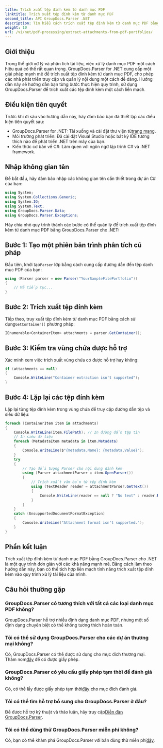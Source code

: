 ```yaml
---
title: Trích xuất tệp đính kèm từ danh mục PDF
linktitle: Trích xuất tệp đính kèm từ danh mục PDF
second_title: API GroupDocs.Parser .NET
description: Tìm hiểu cách trích xuất tệp đính kèm từ danh mục PDF bằng GroupDocs.Parser cho .NET trong hướng dẫn toàn diện này.
weight: 10
url: /vi/net/pdf-processing/extract-attachments-from-pdf-portfolios/
---
```

## Giới thiệu
Trong thế giới xử lý và phân tích tài liệu, việc xử lý danh mục PDF một cách hiệu quả có thể rất quan trọng. GroupDocs.Parser for .NET cung cấp một giải pháp mạnh mẽ để trích xuất tệp đính kèm từ danh mục PDF, cho phép các nhà phát triển truy cập và quản lý nội dung một cách dễ dàng. Hướng dẫn này sẽ hướng dẫn bạn từng bước thực hiện quy trình, sử dụng GroupDocs.Parser để trích xuất các tệp đính kèm một cách liền mạch.
## Điều kiện tiên quyết
Trước khi đi sâu vào hướng dẫn này, hãy đảm bảo bạn đã thiết lập các điều kiện tiên quyết sau:
-  GroupDocs.Parser for .NET: Tải xuống và cài đặt thư viện từ[trang mạng](https://releases.groupdocs.com/parser/net/).
- Môi trường phát triển: Đã cài đặt Visual Studio hoặc bất kỳ IDE tương thích nào để phát triển .NET trên máy của bạn.
- Kiến thức cơ bản về C#: Làm quen với ngôn ngữ lập trình C# và .NET framework.

## Nhập không gian tên
Để bắt đầu, hãy đảm bảo nhập các không gian tên cần thiết trong dự án C# của bạn:
```csharp
using System;
using System.Collections.Generic;
using System.IO;
using System.Text;
using GroupDocs.Parser.Data;
using GroupDocs.Parser.Exceptions;
```
Hãy chia nhỏ quy trình thành các bước có thể quản lý để trích xuất tệp đính kèm từ danh mục PDF bằng GroupDocs.Parser cho .NET:
## Bước 1: Tạo một phiên bản trình phân tích cú pháp
 Đầu tiên, khởi tạo`Parser` lớp bằng cách cung cấp đường dẫn đến tệp danh mục PDF của bạn:
```csharp
using (Parser parser = new Parser("YourSampleFilePortfolio"))
{
    // Mã tiếp tục...
}
```
## Bước 2: Trích xuất tệp đính kèm
 Tiếp theo, truy xuất tệp đính kèm từ danh mục PDF bằng cách sử dụng`GetContainer()` phương pháp:
```csharp
IEnumerable<ContainerItem> attachments = parser.GetContainer();
```
## Bước 3: Kiểm tra vùng chứa được hỗ trợ
Xác minh xem việc trích xuất vùng chứa có được hỗ trợ hay không:
```csharp
if (attachments == null)
{
    Console.WriteLine("Container extraction isn't supported");
}
```
## Bước 4: Lặp lại các tệp đính kèm
Lặp lại từng tệp đính kèm trong vùng chứa để truy cập đường dẫn tệp và siêu dữ liệu:
```csharp
foreach (ContainerItem item in attachments)
{
    Console.WriteLine(item.FilePath); // In đường dẫn tập tin
    // In siêu dữ liệu
    foreach (MetadataItem metadata in item.Metadata)
    {
        Console.WriteLine($"{metadata.Name}: {metadata.Value}");
    }
    try
    {
        // Tạo đối tượng Parser cho nội dung đính kèm
        using (Parser attachmentParser = item.OpenParser())
        {
            // Trích xuất văn bản từ tệp đính kèm
            using (TextReader reader = attachmentParser.GetText())
            {
                Console.WriteLine(reader == null ? "No text" : reader.ReadToEnd());
            }
        }
    }
    catch (UnsupportedDocumentFormatException)
    {
        Console.WriteLine("Attachment format isn't supported.");
    }
}
```

## Phần kết luận
Trích xuất tệp đính kèm từ danh mục PDF bằng GroupDocs.Parser cho .NET là một quy trình đơn giản với các khả năng mạnh mẽ. Bằng cách làm theo hướng dẫn này, bạn có thể tích hợp liền mạch tính năng trích xuất tệp đính kèm vào quy trình xử lý tài liệu của mình.

## Câu hỏi thường gặp
### GroupDocs.Parser có tương thích với tất cả các loại danh mục PDF không?
GroupDocs.Parser hỗ trợ nhiều định dạng danh mục PDF, nhưng một số định dạng chuyên biệt có thể không tương thích hoàn toàn.
### Tôi có thể sử dụng GroupDocs.Parser cho các dự án thương mại không?
 Có, GroupDocs.Parser có thể được sử dụng cho mục đích thương mại. Thăm nom[đây](https://purchase.groupdocs.com/buy) để có được giấy phép.
### GroupDocs.Parser có yêu cầu giấy phép tạm thời để đánh giá không?
Có, có thể lấy được giấy phép tạm thời[đây](https://purchase.groupdocs.com/temporary-license/) cho mục đích đánh giá.
### Tôi có thể tìm hỗ trợ bổ sung cho GroupDocs.Parser ở đâu?
 Để được hỗ trợ kỹ thuật và thảo luận, hãy truy cập[Diễn đàn GroupDocs.Parser](https://forum.groupdocs.com/c/parser/17).
### Tôi có thể dùng thử GroupDocs.Parser miễn phí không?
 Có, bạn có thể khám phá GroupDocs.Parser với bản dùng thử miễn phí[đây](https://releases.groupdocs.com/).